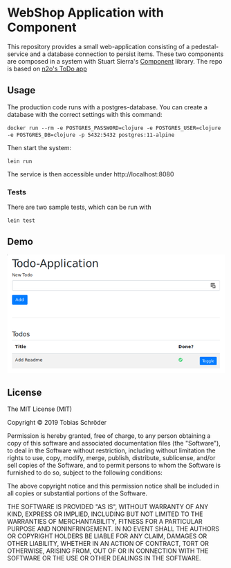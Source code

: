 # WebShop Application with Component

This repository provides a small web-application consisting of a
pedestal-service and a database connection to persist items. These two components are composed in a system with Stuart Sierra's [Component](https://github.com/stuartsierra/component) library. The repo is based on [n2o's ToDo app](https://github.com/n2o/component-todo-app) 

## Usage

The production code runs with a postgres-database. You can create a database
with the correct settings with this command:

    docker run --rm -e POSTGRES_PASSWORD=clojure -e POSTGRES_USER=clojure -e POSTGRES_DB=clojure -p 5432:5432 postgres:11-alpine

Then start the system:

    lein run

The service is then accessible under http://localhost:8080

### Tests

There are two sample tests, which can be run with

    lein test

## Demo

![sample](img/todo.png)

## License

The MIT License (MIT)

Copyright © 2019 Tobias Schröder

Permission is hereby granted, free of charge, to any person obtaining a copy of
this software and associated documentation files (the "Software"), to deal in
the Software without restriction, including without limitation the rights to
use, copy, modify, merge, publish, distribute, sublicense, and/or sell copies of
the Software, and to permit persons to whom the Software is furnished to do so,
subject to the following conditions:

The above copyright notice and this permission notice shall be included in all
copies or substantial portions of the Software.

THE SOFTWARE IS PROVIDED "AS IS", WITHOUT WARRANTY OF ANY KIND, EXPRESS OR
IMPLIED, INCLUDING BUT NOT LIMITED TO THE WARRANTIES OF MERCHANTABILITY, FITNESS
FOR A PARTICULAR PURPOSE AND NONINFRINGEMENT. IN NO EVENT SHALL THE AUTHORS OR
COPYRIGHT HOLDERS BE LIABLE FOR ANY CLAIM, DAMAGES OR OTHER LIABILITY, WHETHER
IN AN ACTION OF CONTRACT, TORT OR OTHERWISE, ARISING FROM, OUT OF OR IN
CONNECTION WITH THE SOFTWARE OR THE USE OR OTHER DEALINGS IN THE SOFTWARE.